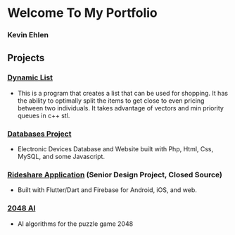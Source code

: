 # Welcome To My Portfolio
### Kevin Ehlen


## Projects
### [Dynamic List](https://git.mst.edu/kse738/dynamiclist)
  - This is a program that creates a list that can be used for shopping. It has the ability to optimally split the items to get close to even pricing between two individuals. It takes advantage of vectors and min priority queues in c++ stl.
### [Databases Project](https://git.mst.edu/kse738/databases-project)
  - Electronic Devices Database and Website built with Php, Html, Css, MySQL, and some Javascript.
### [Rideshare Application](./Screenshots) (Senior Design Project, Closed Source)
  - Built with Flutter/Dart and Firebase for Android, iOS, and web.
### [2048 AI](https://github.com/KevsOnTheBus/2048-AI)
  - AI algorithms for the puzzle game 2048
